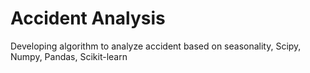 # Accident Analysis
Developing algorithm to analyze accident based on seasonality, Scipy, Numpy, Pandas, Scikit-learn
